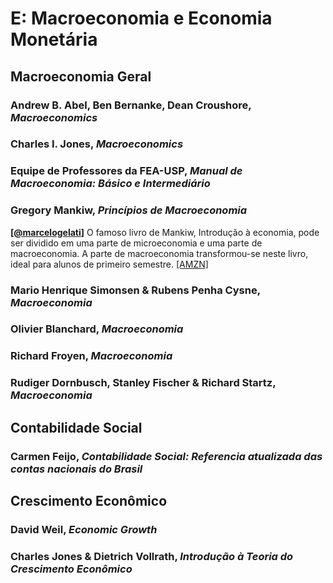 # E:	Macroeconomia e Economia Monetária


## Macroeconomia Geral 

### Andrew B. Abel, Ben Bernanke, Dean Croushore, *Macroeconomics*

### Charles I. Jones, *Macroeconomics*

### Equipe de Professores da FEA-USP, *Manual de Macroeconomia: Básico e Intermediário*

### Gregory Mankiw, *Princípios de Macroeconomia*

**[[@marcelogelati](https://twitter.com/marcelogelati)]** O famoso livro de Mankiw, Introdução à economia, pode ser dividido em uma parte de microeconomia e uma parte de macroeconomia. A parte de macroeconomia transformou-se neste livro, ideal para alunos de primeiro semestre. [[AMZN]](https://www.amazon.com.br/Princípios-macroeconomia-Gregory-Mankiw/dp/852211188X/)

### Mario Henrique Simonsen & Rubens Penha Cysne, *Macroeconomia*

### Olivier Blanchard, *Macroeconomia*

### Richard Froyen, *Macroeconomia* 

### Rudiger Dornbusch, Stanley Fischer & Richard Startz, *Macroeconomia*

## Contabilidade Social 

### Carmen Feijo, *Contabilidade Social: Referencia atualizada das contas nacionais do Brasil*

## Crescimento Econômico

### David Weil, *Economic Growth*
### Charles Jones & Dietrich Vollrath, *Introdução à Teoria do Crescimento Econômico*

